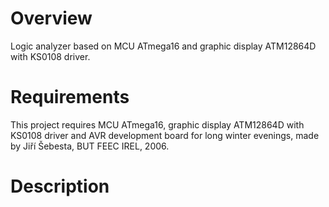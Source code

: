 # Overview
Logic analyzer based on MCU ATmega16 and graphic display ATM12864D with KS0108 driver.
# Requirements
This project requires MCU ATmega16, graphic display ATM12864D with KS0108 driver and AVR development board for long winter evenings, made by Jiří Šebesta, BUT FEEC IREL, 2006.
# Description
